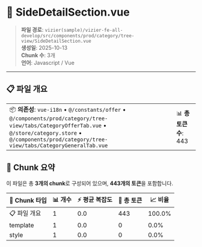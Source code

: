 # 📄 SideDetailSection.vue

> **파일 경로**: `vizier(sample)/vizier-fe-all-develop/src/components/prod/category/tree-view/SideDetailSection.vue`  
> **생성일**: 2025-10-13  
> **Chunk 수**: 3개  
> **언어**: Javascript / Vue
---





## 📋 파일 개요

| | |
|--|--|
| 📦 **의존성**: `vue-i18n` • `@/constants/offer` • `@/components/prod/category/tree-view/tabs/CategoryOfferTab.vue` • `@/store/category.store` • `@/components/prod/category/tree-view/tabs/CategoryGeneralTab.vue` | 📊 **총 토큰 수**: 443 |






## 🧩 Chunk 요약

이 파일은 총 **3개의 chunk**로 구성되어 있으며, **443개의 토큰**을 포함합니다.

| 🧩 Chunk 타입 | 📊 개수 | ⚡ 평균 복잡도 | 📝 총 토큰 | 📈 비율 |
|---------------|--------|-------------|----------|--------|
| 📋 파일 개요 | 1 | 0.0 | 443 | 100.0% |
| template | 1 | 0.0 | 0 | 0.0% |
| style | 1 | 0.0 | 0 | 0.0% |

